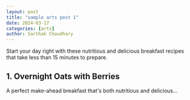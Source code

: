 ```yaml
---
layout: post
title: "sample arts post 1"
date: 2024-03-17
categories: [arts]
author: Sarthak Choudhary
---
```


Start your day right with these nutritious and delicious breakfast recipes that take less than 15 minutes to prepare.

## 1. Overnight Oats with Berries

A perfect make-ahead breakfast that's both nutritious and delicious...
